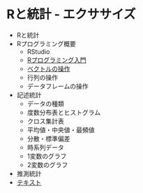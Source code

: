 # Rと統計 - エクササイズ

* Rと統計
* Rプログラミング概要
    - RStudio
    - [Rプログラミング入門](04_ex.md)
    - [ベクトルの操作](05_ex.md)
    - 行列の操作
    - データフレームの操作
* 記述統計
    - データの種類
    - 度数分布表とヒストグラム
    - クロス集計表
    - 平均値・中央値・最頻値
    - 分散・標準偏差
    - 時系列データ
    - 1変数のグラフ
    - 2変数のグラフ
* 推測統計
* [テキスト](../)
